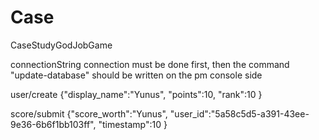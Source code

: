 # Case
CaseStudyGodJobGame

connectionString connection must be done first,
then the command "update-database" should be written on the pm console side

user/create
{"display_name":"Yunus", "points":10, "rank":10 }

score/submit
{"score_worth":"Yunus", "user_id":"5a58c5d5-a391-43ee-9e36-6b6f1bb103ff", "timestamp":10 }
